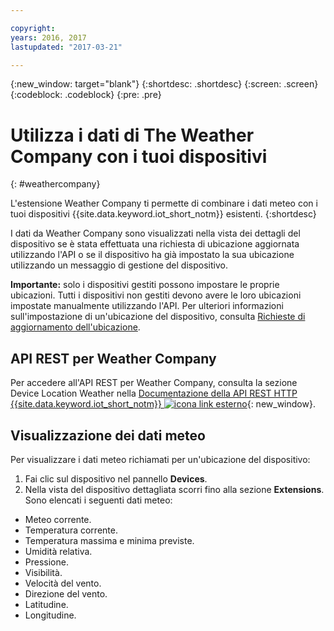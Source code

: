 ```yaml
---

copyright:
years: 2016, 2017
lastupdated: "2017-03-21"

---
```


{:new_window: target="blank"}
{:shortdesc: .shortdesc}
{:screen: .screen}
{:codeblock: .codeblock}
{:pre: .pre}

# Utilizza i dati di The Weather Company con i tuoi dispositivi
{: #weathercompany}

L'estensione Weather Company ti permette di combinare i dati meteo con i tuoi dispositivi {{site.data.keyword.iot_short_notm}} esistenti.
{:shortdesc}

I dati da Weather Company sono visualizzati nella vista dei dettagli del dispositivo se è stata effettuata una richiesta di ubicazione aggiornata utilizzando l'API o se il dispositivo ha già impostato la sua ubicazione utilizzando un messaggio di gestione del dispositivo.

**Importante:** solo i dispositivi gestiti possono impostare le proprie ubicazioni. Tutti i dispositivi non gestiti devono avere le loro ubicazioni impostate manualmente utilizzando l'API. Per ulteriori informazioni sull'impostazione di un'ubicazione del dispositivo, consulta [Richieste di aggiornamento dell'ubicazione](../../devices/device_mgmt/index.html#update-location).

## API REST per Weather Company
Per accedere all'API REST per Weather Company, consulta la sezione
Device Location Weather nella [Documentazione della API REST HTTP {{site.data.keyword.iot_short_notm}} ![icona link esterno](../../../../icons/launch-glyph.svg)](https://docs.internetofthings.ibmcloud.com/swagger/v0002.html#!/Device_Location_Weather){: new_window}.

## Visualizzazione dei dati meteo

Per visualizzare i dati meteo richiamati per un'ubicazione del dispositivo:
1. Fai clic sul dispositivo nel pannello **Devices**.
2. Nella vista del dispositivo dettagliata scorri fino alla sezione **Extensions**.  
Sono elencati i seguenti dati meteo:
 - Meteo corrente.
 - Temperatura corrente.
 - Temperatura massima e minima previste.
 - Umidità relativa.
 - Pressione.
 - Visibilità.
 - Velocità del vento.
 - Direzione del vento.
 - Latitudine.
 - Longitudine.

<!-- Weather data from The Weather Company extension can be retrieved by using the API. For information on the Weather Company API, see [The Weather Company API documentation ![External link icon](../../../../icons/launch-glyph.svg)](https://docs.internetofthings.ibmcloud.com/swagger/ext-twc.html){: new_window}. -->
